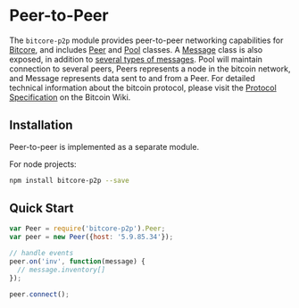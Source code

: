 # Peer-to-Peer
The `bitcore-p2p` module provides peer-to-peer networking capabilities for [Bitcore](https://github.com/bitchk-wallet/bitcore), and includes [Peer](peer.md) and [Pool](pool.md) classes. A [Message](messages.md) class is also exposed, in addition to [several types of messages](messages.md). Pool will maintain connection to several peers, Peers represents a node in the bitcoin network, and Message represents data sent to and from a Peer. For detailed technical information about the bitcoin protocol, please visit the [Protocol Specification](https://en.bitcoin.it/wiki/Protocol_specification) on the Bitcoin Wiki.

## Installation
Peer-to-peer is implemented as a separate module.

For node projects:

```bash
npm install bitcore-p2p --save
```

## Quick Start

```javascript
var Peer = require('bitcore-p2p').Peer;
var peer = new Peer({host: '5.9.85.34'});

// handle events
peer.on('inv', function(message) {
  // message.inventory[]
});

peer.connect();
```
